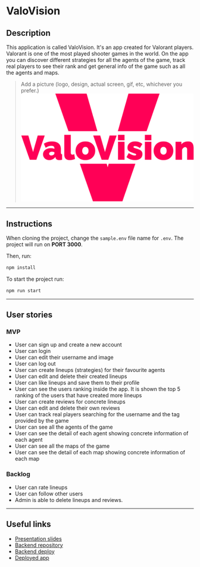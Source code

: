 # ValoVision

## Description

This application is called ValoVision. It's an app created for Valorant players. Valorant is one of the most played shooter games in the world. On the app you can discover different strategies for all the agents of the game, track real players to see their rank and get general info of the game such as all the agents and maps.

> Add a picture (logo, design, actual screen, gif, etc, whichever you prefer.)
![Logo](./src/images/logo%20ok.png)

---
## Instructions

When cloning the project, change the <code>sample.env</code> file name for <code>.env</code>. The project will run on **PORT 3000**.

Then, run:
```bash
npm install
```

To start the project run:
```bash
npm run start
```

---
## User stories 

### MVP

- User can sign up and create a new account
- User can login
- User can edit their username and image
- User can log out
- User can create lineups (strategies) for their favourite agents
- User can edit and delete their created lineups
- User can like lineups and save them to their profile
- User can see the users ranking inside the app. It is shown the top 5 ranking of the users that have created more lineups
- User can create reviews for concrete lineups
- User can edit and delete their own reviews
- User can track real players searching for the username and the tag provided by the game
- User can see all the agents of the game
- User can see the detail of each agent showing concrete information of each agent
- User can see all the maps of the game
- User can see the detail of each map showing concrete information of each map

### Backlog

- User can rate lineups
- User can follow other users
- Admin is able to delete lineups and reviews.

---

## Useful links

- [Presentation slides]()
- [Backend repository](https://github.com/marcbertansuarez/backend-template-m3/tree/master)
- [Backend deploy]()
- [Deployed app](https://valovision.netlify.app/)


